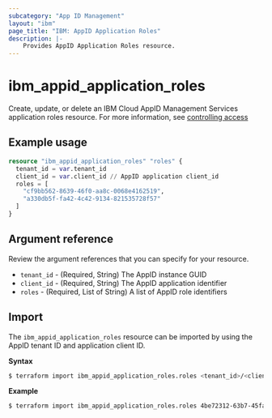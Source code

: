 ```yaml
---
subcategory: "App ID Management"
layout: "ibm"
page_title: "IBM: AppID Application Roles"
description: |-
    Provides AppID Application Roles resource.
---
```


# ibm_appid_application_roles

Create, update, or delete an IBM Cloud AppID Management Services application roles resource. For more information, see [controlling access](https://cloud.ibm.com/docs/appid?topic=appid-access-control&interface=api)

## Example usage

```terraform
resource "ibm_appid_application_roles" "roles" {
  tenant_id = var.tenant_id
  client_id = var.client_id // AppID application client_id
  roles = [
    "cf9bb562-8639-46f0-aa8c-0068e4162519", 
    "a330db5f-fa42-4c42-9134-821535728f57"
  ]
}
```

## Argument reference
Review the argument references that you can specify for your resource.

- `tenant_id` - (Required, String) The AppID instance GUID
- `client_id` - (Required, String) The AppID application identifier
- `roles` - (Required, List of String) A list of AppID role identifiers

## Import

The `ibm_appid_application_roles` resource can be imported by using the AppID tenant ID and application client ID.

**Syntax**

```bash
$ terraform import ibm_appid_application_roles.roles <tenant_id>/<client_id>
```
**Example**

```bash
$ terraform import ibm_appid_application_roles.roles 4be72312-63b7-45fa-9b58-3ae6cd2c90e7/ace469ef-5e1a-4991-8a65-2201b1c5c362
```
